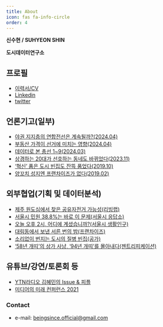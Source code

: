 ```yaml
---
title: About
icon: fas fa-info-circle
order: 4
---
```


**신수현 / SUHYEON SHIN**

**도시데이터연구소**

## 프로필
- [이력서/CV](https://urbanotters.github.io/assets/docs/resume_202405_refine.pdf)
- [Linkedin](https://www.linkedin.com/in/urbanotter/)
- [twitter](https://twitter.com/beingsince)

## 언론기고(일부)

- [야권 지지층의 연합전선은 계속될까?(2024.04)](https://www.sisain.co.kr/news/articleView.html?idxno=52805)
- [부동산 가격이 선거에 미치는 영향(2024.04)](https://www.sisain.co.kr/news/articleView.html?idxno=52683)
- [데이터로 본 총선 1~9(2024.03)](https://www.sisain.co.kr/news/articleView.html?idxno=52688)
- [상경하는 20대가 선호하는 동네도 바뀌었다(2023.11)](https://www.sisain.co.kr/news/articleView.html?idxno=51540)
- [‘혁신’ 품은 도시 빈집도 잔뜩 품었다(2019.10)](https://www.sisain.co.kr/news/articleView.html?idxno=40494)
- [양꼬치 성지엔 프랜차이즈가 없다(2019.02)](https://www.sisain.co.kr/news/articleView.html?idxno=33874)

## 외부협업(기획 및 데이터분석)

- [제주 원도심에서 찾은 공유자전거 가능성(리빙랩)](https://www.jejusori.net/news/articleView.html?idxno=326507)
- [서울시 민원 38.8%는 바로 이 문제(서울시 응답소)](https://www.sisain.co.kr/news/articleView.html?idxno=31596)
- [오늘 오후 2시, 어디에 계셨습니까?(서울시 생활인구)](https://www.sisain.co.kr/news/articleView.html?idxno=31381)
- [대림동에서 보낸 서른 번의 밤(프랜차이즈)](https://daerim.sisain.co.kr/)
- [소리없이 번지는 도시의 질병 빈집(공가)](https://house.sisain.co.kr/)
- [‘58년 개띠’의 상가 사냥, ‘94년 개띠’를 몰아내다(젠트리피케이션)](https://www.hani.co.kr/arti/economy/property/753898.html)

## 유튜브/강연/토론회 등

- [YTN라디오 김혜민의 Issue & 피플](https://www.youtube.com/watch?v=8folReYpmII&ab_channel=YTN%EB%9D%BC%EB%94%94%EC%98%A4)
- [미디어의 미래 컨퍼런스 2021](https://www.mediafuture.kr/event/history/history-2021.html)

### Contact

- e-mail: beingsince.official@gmail.com
